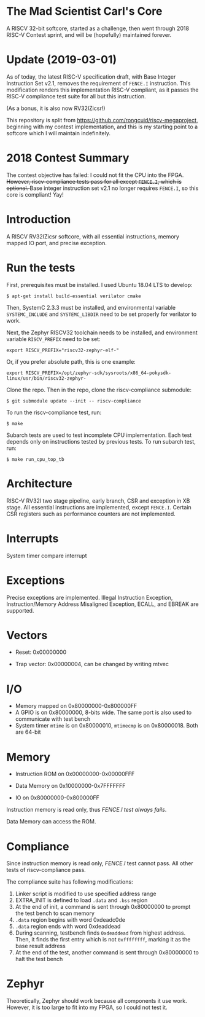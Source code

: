 # The Mad Scientist Carl's Core

A RISCV 32-bit softcore, started as a challenge, then went through 2018 RISC-V Contest sprint,
and will be (hopefully) maintained forever.

# Update (2019-03-01)

As of today, the latest RISC-V specification draft, with Base Integer Instruction Set v2.1,
removes the requirement of `FENCE.I` instruction.
This modification renders this implementation RISC-V compliant, as it passes the RISC-V compliance test suite
for all but this instruction. 

(As a bonus, it is also now RV32IZicsr!)

This repository is split from <https://github.com/rongcuid/riscv-megaproject>, beginning with my contest implementation,
and this is my starting point to a softcore which I will maintain indefinitely.

# 2018 Contest Summary

The contest objective has failed: I could not fit the CPU into the FPGA. <del>However,
riscv-compliance tests pass for all except `FENCE.I`, which is optional. </del>
Base integer instruction set v2.1 no longer requires `FENCE.I`, so this core is compliant! Yay!

# Introduction

A RISCV RV32IZicsr softcore, with all essential instructions, memory mapped IO port, and precise exception.

# Run the tests

First, prerequisites must be installed. I used Ubuntu 18.04 LTS to develop:

```
$ apt-get install build-essential verilator cmake
```

Then, SystemC 2.3.3 must be installed, and environmental variable `SYSTEMC_INCLUDE`
and `SYSTEMC_LIBDIR` need to be set properly for verilator to work.

Next, the Zephyr RISCV32 toolchain needs to be installed, and environment
variable `RISCV_PREFIX` need to be set:

```
export RISCV_PREFIX="riscv32-zephyr-elf-"
```

Or, if you prefer absolute path, this is one example:

```
export RISCV_PREFIX=/opt/zephyr-sdk/sysroots/x86_64-pokysdk-linux/usr/bin/riscv32-zephyr-
```

Clone the repo. Then in the repo, clone the riscv-compliance submodule:


```
$ git submodule update --init -- riscv-compliance
```

To run the riscv-compliance test, run:

```
$ make
```

Subarch tests are used to test incomplete CPU implementation. Each test
depends only on instructions tested by previous tests.
To run subarch test, run:

```
$ make run_cpu_top_tb
```

# Architecture

RISC-V RV32I two stage pipeline, early branch, CSR and exception in XB
stage. All essential instructions are implemented, except `FENCE.I`. Certain CSR
registers such as performance counters are not implemented.

# Interrupts

System timer compare interrupt

# Exceptions

Precise exceptions are implemented. Illegal Instruction Exception,
Instruction/Memory Address Misaligned Exception, ECALL, and EBREAK
 are supported.

# Vectors

- Reset: 0x00000000

- Trap vector: 0x00000004, can be changed by writing mtvec

# I/O

- Memory mapped on 0x80000000-0x800000FF
- A GPIO is on 0x80000000, 8-bits wide. The same port is also used to communicate with
  test bench
- System timer `mtime` is on 0x80000010, `mtimecmp` is on 0x80000018. Both are 64-bit

# Memory

- Instruction ROM on 0x00000000-0x00000FFF

- Data Memory on 0x10000000-0x7FFFFFFF

- IO on 0x80000000-0x800000FF

Instruction memory is read only, thus _FENCE.I test always fails_.

Data Memory can access the ROM. 

# Compliance

Since instruction memory is read only, _FENCE.I_ test cannot pass. All other tests
of riscv-compliance pass.

The compliance suite has following modifications:

1. Linker script is modified to use specified address range
2. EXTRA\_INIT is defined to load `.data` and `.bss` region
3. At the end of init, a command is sent through 0x80000000 
  to prompt the test bench to scan memory
4. `.data` region begins with word 0xdeadc0de
5. `.data` region ends with word 0xdeaddead
6. During scanning, testbench finds `0xdeaddead` from highest address.
  Then, it finds the first entry which is not `0xffffffff`, marking it
  as the base result address
7. At the end of the test, another command is sent through 0x80000000
  to halt the test bench

# Zephyr

Theoretically, Zephyr should work because all components it use work. However,
it is too large to fit into my FPGA, so I could not test it.

